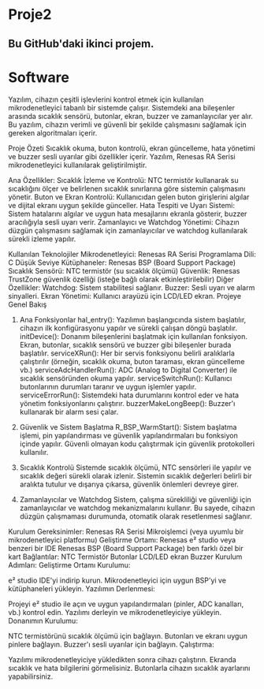 # Proje2
## Bu GitHub'daki ikinci projem.
#  Software
 Yazılım, cihazın çeşitli işlevlerini kontrol etmek için kullanılan mikrodenetleyici tabanlı bir sistemde çalışır. Sistemdeki ana bileşenler arasında sıcaklık sensörü, butonlar, ekran, buzzer ve zamanlayıcılar yer alır. Bu yazılım, cihazın verimli ve güvenli bir şekilde çalışmasını sağlamak için gereken algoritmaları içerir.

Proje Özeti
 Sıcaklık okuma, buton kontrolü, ekran güncelleme, hata yönetimi ve buzzer sesli uyarılar gibi özellikler içerir. Yazılım, Renesas RA Serisi mikrodenetleyici kullanılarak geliştirilmiştir.

Ana Özellikler:
Sıcaklık İzleme ve Kontrolü: NTC termistör kullanarak su sıcaklığını ölçer ve belirlenen sıcaklık sınırlarına göre sistemin çalışmasını yönetir.
Buton ve Ekran Kontrolü: Kullanıcıdan gelen buton girişlerini algılar ve dijital ekranı uygun şekilde günceller.
Hata Tespiti ve Uyarı Sistemi: Sistem hatalarını algılar ve uygun hata mesajlarını ekranla gösterir, buzzer aracılığıyla sesli uyarı verir.
Zamanlayıcı ve Watchdog Yönetimi: Cihazın düzgün çalışmasını sağlamak için zamanlayıcılar ve watchdog kullanılarak sürekli izleme yapılır.

Kullanılan Teknolojiler
Mikrodenetleyici: Renesas RA Serisi
Programlama Dili: C
Düşük Seviye Kütüphaneler: Renesas BSP (Board Support Package)
Sıcaklık Sensörü: NTC termistör (su sıcaklık ölçümü)
Güvenlik: Renesas TrustZone güvenlik özelliği (isteğe bağlı olarak etkinleştirilebilir)
Diğer Özellikler:
Watchdog: Sistem stabilitesi sağlanır.
Buzzer: Sesli uyarı ve alarm sinyalleri.
Ekran Yönetimi: Kullanıcı arayüzü için LCD/LED ekran.
Projeye Genel Bakış
1. Ana Fonksiyonlar
hal_entry(): Yazılımın başlangıcında sistem başlatılır, cihazın ilk konfigürasyonu yapılır ve sürekli çalışan döngü başlatılır.
initDevice(): Donanım bileşenlerini başlatmak için kullanılan fonksiyon. Ekran, butonlar, sıcaklık sensörü ve buzzer gibi bileşenler burada başlatılır.
serviceXRun(): Her bir servis fonksiyonu belirli aralıklarla çalıştırılır (örneğin, sıcaklık okuma, buton taraması, ekran güncelleme vb.)
serviceAdcHandlerRun(): ADC (Analog to Digital Converter) ile sıcaklık sensöründen okuma yapılır.
serviceSwitchRun(): Kullanıcı butonlarının durumları taranır ve uygun işlemler yapılır.
serviceErrorRun(): Sistemdeki hata durumlarını kontrol eder ve hata yönetim fonksiyonlarını çalıştırır.
buzzerMakeLongBeep(): Buzzer'ı kullanarak bir alarm sesi çalar.
2. Güvenlik ve Sistem Başlatma
R_BSP_WarmStart(): Sistem başlatma işlemi, pin yapılandırması ve güvenlik yapılandırmaları bu fonksiyon içinde yapılır. Güvenli olmayan kodu çalıştırmak için güvenlik protokolleri kullanılır.
3. Sıcaklık Kontrolü
Sistemde sıcaklık ölçümü, NTC sensörleri ile yapılır ve sıcaklık değeri sürekli olarak izlenir. Sistemin sıcaklık değerleri belirli bir aralıkta tutulur ve dışarıya çıkarsa, güvenlik önlemleri devreye girer.

4. Zamanlayıcılar ve Watchdog
Sistem, çalışma sürekliliği ve güvenliği için zamanlayıcılar ve watchdog mekanizmalarını kullanır. Bu sayede, cihazın düzgün çalışmaması durumunda, otomatik olarak resetlenmesi sağlanır.

Kurulum
Gereksinimler:
Renesas RA Serisi Mikroişlemci (veya uyumlu bir mikrodenetleyici platformu)
Geliştirme Ortamı:
Renesas e² studio veya benzeri bir IDE
Renesas BSP (Board Support Package) ben farklı özel bir kart
Bağlantılar:
NTC Termistör
Butonlar
LCD/LED ekran
Buzzer
Kurulum Adımları:
Geliştirme Ortamı Kurulumu:

e² studio IDE'yi indirip kurun.
Mikrodenetleyici için uygun BSP'yi ve kütüphaneleri yükleyin.
Yazılımın Derlenmesi:

Projeyi e² studio ile açın ve uygun yapılandırmaları (pinler, ADC kanalları, vb.) kontrol edin.
Yazılımı derleyin ve mikrodenetleyiciye yükleyin.
Donanımın Kurulumu:

NTC termistörünü sıcaklık ölçümü için bağlayın.
Butonları ve ekranı uygun pinlere bağlayın.
Buzzer'ı sesli uyarılar için bağlayın.
Çalıştırma:

Yazılımı mikrodenetleyiciye yükledikten sonra cihazı çalıştırın.
Ekranda sıcaklık ve hata bilgilerini görmelisiniz. Butonlarla cihazın sıcaklık ayarlarını yapabilirsiniz.
